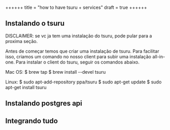 ++++++
title = "how to have tsuru + services"
draft = true
++++++


## Instalando o tsuru

DISCLAIMER: se vc ja tem uma instalação do tsuru, pode pular para a proxima seção.

Antes de começar temos que criar uma instalação de tsuru. Para facilitar isso,
criamos um comando no nosso client para subir uma instalação all-in-one.  Para
instalar o client do tsuru, seguir os comandos abaixo.

Mac OS:
    $ brew tap 
    $ brew install --devel tsuru

Linux:
    $ sudo apt-add-repository ppa/tsuru
    $ sudo apt-get update
    $ sudo apt-get install tsuru

## Instalando postgres api

## Integrando tudo

